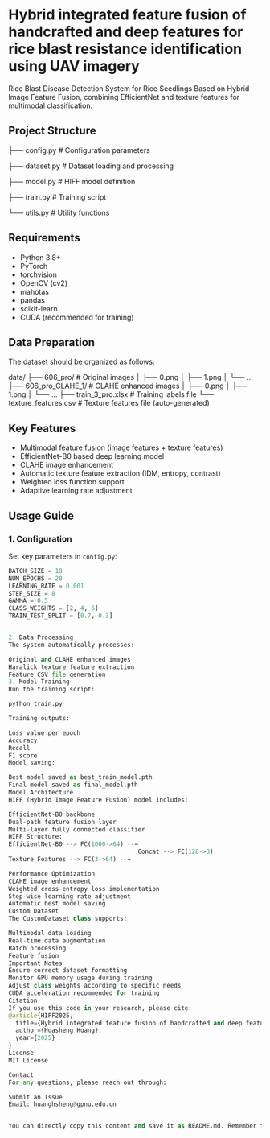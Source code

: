 # Hybrid integrated feature fusion of handcrafted and deep features for rice blast resistance identification using UAV imagery

Rice Blast Disease Detection System for Rice Seedlings Based on Hybrid Image Feature Fusion, combining EfficientNet and texture features for multimodal classification.


## Project Structure


├── config.py        # Configuration parameters

├── dataset.py       # Dataset loading and processing

├── model.py         # HIFF model definition

├── train.py         # Training script

└── utils.py         # Utility functions


## Requirements

- Python 3.8+
- PyTorch
- torchvision
- OpenCV (cv2)
- mahotas
- pandas
- scikit-learn
- CUDA (recommended for training)

## Data Preparation

The dataset should be organized as follows:


data/
├── 606_pro/            # Original images
│   ├── 0.png
│   ├── 1.png
│   └── ...
├── 606_pro_CLAHE_1/    # CLAHE enhanced images
│   ├── 0.png
│   ├── 1.png
│   └── ...
├── train_3_pro.xlsx    # Training labels file
└── texture_features.csv # Texture features file (auto-generated)


## Key Features

- Multimodal feature fusion (image features + texture features)
- EfficientNet-B0 based deep learning model
- CLAHE image enhancement
- Automatic texture feature extraction (IDM, entropy, contrast)
- Weighted loss function support
- Adaptive learning rate adjustment

## Usage Guide

### 1. Configuration

Set key parameters in `config.py`:

```python
BATCH_SIZE = 18
NUM_EPOCHS = 20
LEARNING_RATE = 0.001
STEP_SIZE = 8
GAMMA = 0.5
CLASS_WEIGHTS = [2, 4, 6]
TRAIN_TEST_SPLIT = [0.7, 0.3]


2. Data Processing
The system automatically processes:

Original and CLAHE enhanced images
Haralick texture feature extraction
Feature CSV file generation
3. Model Training
Run the training script:

python train.py

Training outputs:

Loss value per epoch
Accuracy
Recall
F1 score
Model saving:

Best model saved as best_train_model.pth
Final model saved as final_model.pth
Model Architecture
HIFF (Hybrid Image Feature Fusion) model includes:

EfficientNet-B0 backbone
Dual-path feature fusion layer
Multi-layer fully connected classifier
HIFF Structure:
EfficientNet-B0 --> FC(1000->64) --→ 
                                    Concat --> FC(128->3)
Texture Features --> FC(3->64) --→

Performance Optimization
CLAHE image enhancement
Weighted cross-entropy loss implementation
Step-wise learning rate adjustment
Automatic best model saving
Custom Dataset
The CustomDataset class supports:

Multimodal data loading
Real-time data augmentation
Batch processing
Feature fusion
Important Notes
Ensure correct dataset formatting
Monitor GPU memory usage during training
Adjust class weights according to specific needs
CUDA acceleration recommended for training
Citation
If you use this code in your research, please cite:
@article{HIFF2025,
  title={Hybrid integrated feature fusion of handcrafted and deep features for rice blast resistance identification using UAV imagery},
  author={Huasheng Huang},
  year={2025}
}
License
MIT License

Contact
For any questions, please reach out through:

Submit an Issue
Email: huanghsheng@gpnu.edu.cn


You can directly copy this content and save it as README.md. Remember to modify relevant information such as contact details and author information according to your needs.

